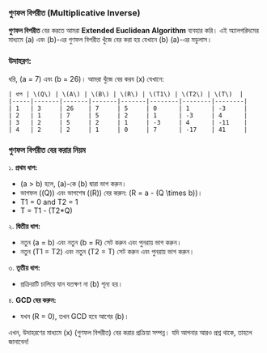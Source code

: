 ### গুণফল বিপরীত (Multiplicative Inverse)

**গুণফল বিপরীত** বের করতে আমরা **Extended Euclidean Algorithm** ব্যবহার করি। এই অ্যালগরিদমের মাধ্যমে \(a\) এবং \(b\)-এর গুণফল বিপরীত খুঁজে বের করা হয় যেখানে \(b\) \(a\)-এর মডুলাস।

### উদাহরণ:
ধরি, \(a = 7\) এবং \(b = 26\)। আমরা খুঁজে বের করব \(x\) যেখানে:

```
| ধাপ | \(Q\) | \(A\) | \(B\) | \(R\) | \(T1\) | \(T2\) | \(T\)  |
|-----|-------|-------|-------|-------|--------|--------|--------|
| 1   | 3     | 26    | 7     | 5     | 0      | 1      | -3     |
| 2   | 1     | 7     | 5     | 2     | 1      | -3     | 4      |
| 3   | 2     | 5     | 2     | 1     | -3     | 4      | -11    |
| 4   | 2     | 2     | 1     | 0     | 7      | -17    | 41     |
```

### গুণফল বিপরীত বের করার নিয়ম

১. **প্রথম ধাপ:** 
   - \(a > b\) হলে, \(a\)-কে \(b\) দ্বারা ভাগ করুন। 
   - ভাগফল (\(Q\)) এবং ভাগশেষ (\(R\)) বের করুন: \(R = a - (Q \times b)\)।
   - T1 = 0 and T2 = 1
   - T = T1 - (T2*Q) 

২. **দ্বিতীয় ধাপ:** 
   - নতুন \(a = b\) এবং নতুন \(b = R\) সেট করুন এবং পুনরায় ভাগ করুন।
   - নতুন \(T1 = T2\) এবং নতুন \(T2 = T\) সেট করুন এবং পুনরায় ভাগ করুন।


৩. **তৃতীয় ধাপ:** 
   - প্রক্রিয়াটি চালিয়ে যান যতক্ষণ না \(b\) শূন্য হয়।

৪. **GCD বের করুন:** 
   - যখন \(R = 0\), তখন GCD হবে আগের \(b\)।


এখন, উদাহরণের মাধ্যমে \(x\) (গুণফল বিপরীত) বের করার প্রক্রিয়া সম্পন্ন। যদি আপনার আরও প্রশ্ন থাকে, তাহলে জানাবেন!
